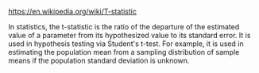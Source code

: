 https://en.wikipedia.org/wiki/T-statistic  

In statistics, the t-statistic is the ratio of the departure of the estimated value of a parameter from its hypothesized value to its standard error. It is used in hypothesis testing via Student's t-test. For example, it is used in estimating the population mean from a sampling distribution of sample means if the population standard deviation is unknown.


